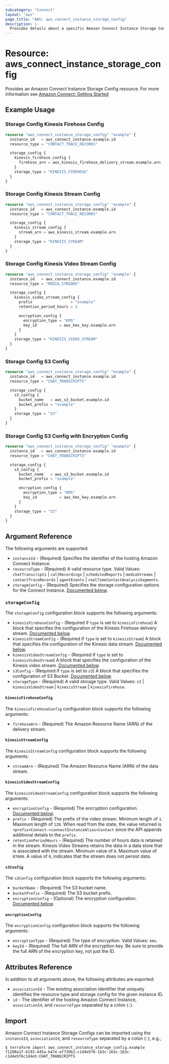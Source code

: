 ```yaml
---
subcategory: "Connect"
layout: "aws"
page_title: "AWS: aws_connect_instance_storage_config"
description: |-
  Provides details about a specific Amazon Connect Instance Storage Config.
---
```


# Resource: aws_connect_instance_storage_config

Provides an Amazon Connect Instance Storage Config resource. For more information see
[Amazon Connect: Getting Started](https://docs.aws.amazon.com/connect/latest/adminguide/amazon-connect-get-started.html)

## Example Usage

### Storage Config Kinesis Firehose Config

```terraform
resource "aws_connect_instance_storage_config" "example" {
  instance_id   = aws_connect_instance.example.id
  resource_type = "CONTACT_TRACE_RECORDS"

  storage_config {
    kinesis_firehose_config {
      firehose_arn = aws_kinesis_firehose_delivery_stream.example.arn
    }
    storage_type = "KINESIS_FIREHOSE"
  }
}
```

### Storage Config Kinesis Stream Config

```terraform
resource "aws_connect_instance_storage_config" "example" {
  instance_id   = aws_connect_instance.example.id
  resource_type = "CONTACT_TRACE_RECORDS"

  storage_config {
    kinesis_stream_config {
      stream_arn = aws_kinesis_stream.example.arn
    }
    storage_type = "KINESIS_STREAM"
  }
}
```

### Storage Config Kinesis Video Stream Config

```terraform
resource "aws_connect_instance_storage_config" "example" {
  instance_id   = aws_connect_instance.example.id
  resource_type = "MEDIA_STREAMS"

  storage_config {
    kinesis_video_stream_config {
      prefix                 = "example"
      retention_period_hours = 3

      encryption_config {
        encryption_type = "KMS"
        key_id          = aws_kms_key.example.arn
      }
    }
    storage_type = "KINESIS_VIDEO_STREAM"
  }
}
```

### Storage Config S3 Config

```terraform
resource "aws_connect_instance_storage_config" "example" {
  instance_id   = aws_connect_instance.example.id
  resource_type = "CHAT_TRANSCRIPTS"

  storage_config {
    s3_config {
      bucket_name   = aws_s3_bucket.example.id
      bucket_prefix = "example"
    }
    storage_type = "S3"
  }
}
```

### Storage Config S3 Config with Encryption Config

```terraform
resource "aws_connect_instance_storage_config" "example" {
  instance_id   = aws_connect_instance.example.id
  resource_type = "CHAT_TRANSCRIPTS"

  storage_config {
    s3_config {
      bucket_name   = aws_s3_bucket.example.id
      bucket_prefix = "example"

      encryption_config {
        encryption_type = "KMS"
        key_id          = aws_kms_key.example.arn
      }
    }
    storage_type = "S3"
  }
}
```

## Argument Reference

The following arguments are supported:

* `instanceId` - (Required) Specifies the identifier of the hosting Amazon Connect Instance.
* `resourceType` - (Required) A valid resource type. Valid Values: `chatTranscripts` | `callRecordings` | `scheduledReports` | `mediaStreams` | `contactTraceRecords` | `agentEvents` | `realTimeContactAnalysisSegments`.
* `storageConfig` - (Required) Specifies the storage configuration options for the Connect Instance. [Documented below](#storage_config).

### `storageConfig`

The `storageConfig` configuration block supports the following arguments:

* `kinesisFirehoseConfig` - (Required if `type` is set to `kinesisFirehose`) A block that specifies the configuration of the Kinesis Firehose delivery stream. [Documented below](#kinesis_firehose_config).
* `kinesisStreamConfig` - (Required if `type` is set to `kinesisStream`) A block that specifies the configuration of the Kinesis data stream. [Documented below](#kinesis_stream_config).
* `kinesisVideoStreamConfig` - (Required if `type` is set to `kinesisVideoStream`) A block that specifies the configuration of the Kinesis video stream. [Documented below](#kinesis_video_stream_config).
* `s3Config` - (Required if `type` is set to `s3`) A block that specifies the configuration of S3 Bucket. [Documented below](#s3_config).
* `storageType` - (Required) A valid storage type. Valid Values: `s3` | `kinesisVideoStream` | `kinesisStream` | `kinesisFirehose`.

#### `kinesisFirehoseConfig`

The `kinesisFirehoseConfig` configuration block supports the following arguments:

* `firehoseArn` - (Required) The Amazon Resource Name (ARN) of the delivery stream.

#### `kinesisStreamConfig`

The `kinesisStreamConfig` configuration block supports the following arguments:

* `streamArn` - (Required) The Amazon Resource Name (ARN) of the data stream.

#### `kinesisVideoStreamConfig`

The `kinesisVideoStreamConfig` configuration block supports the following arguments:

* `encryptionConfig` - (Required) The encryption configuration. [Documented below](#encryption_config).
* `prefix` - (Required) The prefix of the video stream. Minimum length of `1`. Maximum length of `128`. When read from the state, the value returned is `<prefix>Connect-<connectInstanceAlias>Contact` since the API appends additional details to the `prefix`.
* `retentionPeriodHours` - (Required) The number of hours data is retained in the stream. Kinesis Video Streams retains the data in a data store that is associated with the stream. Minimum value of `0`. Maximum value of `87600`. A value of `0`, indicates that the stream does not persist data.

#### `s3Config`

The `s3Config` configuration block supports the following arguments:

* `bucketName` - (Required) The S3 bucket name.
* `bucketPrefix` - (Required) The S3 bucket prefix.
* `encryptionConfig` - (Optional) The encryption configuration. [Documented below](#encryption_config).

#### `encryptionConfig`

The `encryptionConfig` configuration block supports the following arguments:

* `encryptionType` - (Required) The type of encryption. Valid Values: `kms`.
* `keyId` - (Required) The full ARN of the encryption key. Be sure to provide the full ARN of the encryption key, not just the ID.

## Attributes Reference

In addition to all arguments above, the following attributes are exported:

* `associationId` - The existing association identifier that uniquely identifies the resource type and storage config for the given instance ID.
* `id` - The identifier of the hosting Amazon Connect Instance, `associationId`, and `resourceType` separated by a colon (`:`).

## Import

Amazon Connect Instance Storage Configs can be imported using the `instanceId`, `associationId`, and `resourceType` separated by a colon (`:`), e.g.,

```
$ terraform import aws_connect_instance_storage_config.example f1288a1f-6193-445a-b47e-af739b2:c1d4e5f6-1b3c-1b3c-1b3c-c1d4e5f6c1d4e5:CHAT_TRANSCRIPTS
```

<!-- cache-key: cdktf-0.17.0-pre.15 input-ac1fd0647032eb88747edc6886753d4c9409bc8e51b1760f6c16a59c0128f7a6 -->